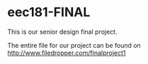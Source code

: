# eec181-FINAL
This is our senior design final project.

The entire file for our project can be found on http://www.filedropper.com/finalproject1


